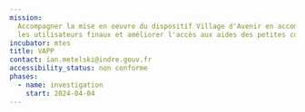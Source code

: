 ```yaml
---
mission:
  Accompagner la mise en oeuvre du dispositif Village d'Avenir en accompagnant
  les utilisateurs finaux et améliorer l'accès aux aides des petites communes 
incubator: mtes
title: VAPP
contact: ian.metelski@indre.gouv.fr
accessibility_status: non conforme
phases:
  - name: investigation
    start: 2024-04-04
---
```

